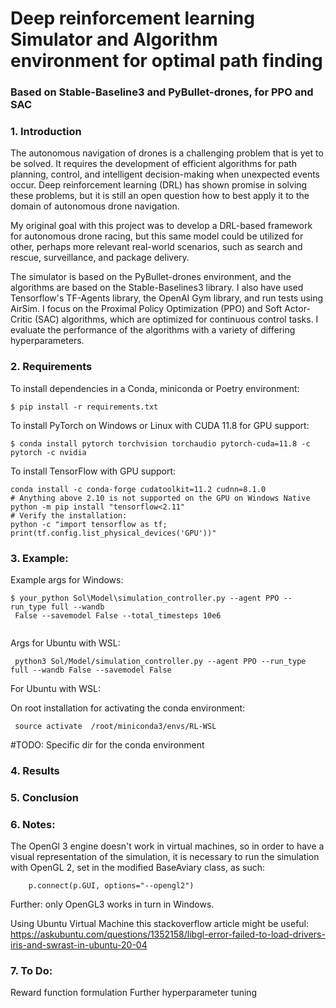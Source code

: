 
# Deep reinforcement learning Simulator and Algorithm environment for optimal path finding

### Based on Stable-Baseline3 and PyBullet-drones, for PPO and SAC


### 1. Introduction

The autonomous navigation of drones is a challenging problem that is yet to be solved.
It requires the development of efficient algorithms for path planning,
control, and intelligent decision-making when unexpected events occur. 
Deep reinforcement learning (DRL) has shown promise in solving these problems,
but it is still an open question how to best apply it to the domain of autonomous drone navigation.

My original goal with this project was to develop a DRL-based framework for autonomous drone racing, 
but this same model could be utilized for other, perhaps more relevant real-world scenarios, such as search and rescue, surveillance, and package delivery.

The simulator is based on the PyBullet-drones environment, and the algorithms are based on the Stable-Baselines3 library. 
I also have used Tensorflow's TF-Agents library, the OpenAI Gym library, and run tests using AirSim.
I focus on the Proximal Policy Optimization (PPO) and Soft Actor-Critic (SAC) algorithms, which are optimized for continuous control tasks. 
I evaluate the performance of the algorithms with a variety of differing hyperparameters.

### 2. Requirements
To install dependencies in a Conda, miniconda or Poetry environment:

```
$ pip install -r requirements.txt
```

To install PyTorch on Windows or Linux with CUDA 11.8 for GPU support:
```
$ conda install pytorch torchvision torchaudio pytorch-cuda=11.8 -c pytorch -c nvidia
```
To install TensorFlow with GPU support:
```
conda install -c conda-forge cudatoolkit=11.2 cudnn=8.1.0
# Anything above 2.10 is not supported on the GPU on Windows Native
python -m pip install "tensorflow<2.11"
# Verify the installation:
python -c "import tensorflow as tf; print(tf.config.list_physical_devices('GPU'))"
```


### 3. Example:
Example args for Windows:

```
$ your_python Sol\Model\simulation_controller.py --agent PPO --run_type full --wandb
 False --savemodel False --total_timesteps 10e6
 

``` 
Args for Ubuntu with WSL:

```
 python3 Sol/Model/simulation_controller.py --agent PPO --run_type full --wandb False --savemodel False
 ```

For Ubuntu with WSL:

On root installation for activating the conda environment:
```
 source activate  /root/miniconda3/envs/RL-WSL
```
#TODO:
Specific dir for the conda environment

### 4. Results


### 5. Conclusion


### 6. Notes:

The OpenGl 3 engine doesn't work in virtual machines, so in order to have a visual representation of the simulation,
it is necessary to run the simulation with OpenGL 2, set in the modified BaseAviary class, as such: 
```
    p.connect(p.GUI, options="--opengl2")
```
Further: only OpenGL3 works in turn in Windows.

Using Ubuntu Virtual Machine this stackoverflow article might be useful: 
https://askubuntu.com/questions/1352158/libgl-error-failed-to-load-drivers-iris-and-swrast-in-ubuntu-20-04

### 7. To Do:


Reward function formulation
Further hyperparameter tuning
